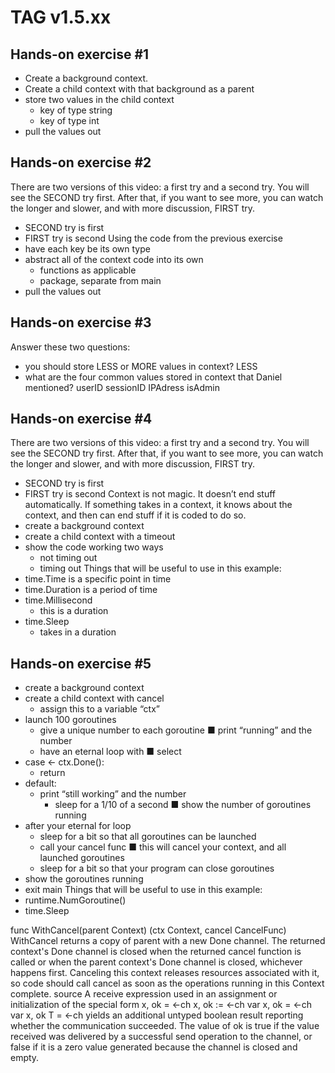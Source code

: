 TAG v1.5.xx
===========
Hands-on exercise #1
--------------------
- Create a background context.
- Create a child context with that background as a parent
- store two values in the child context
    * key of type string
    * key of type int
- pull the values out

Hands-on exercise #2
--------------------
There are two versions of this video: a first try and a second try. You will see the
SECOND try first. After that, if you want to see more, you can watch the longer and
slower, and with more discussion, FIRST try.
- SECOND try is first
- FIRST try is second
Using the code from the previous exercise
- have each key be its own type
- abstract all of the context code into its own
    * functions as applicable
    * package, separate from main
- pull the values out

Hands-on exercise #3
-------------------
Answer these two questions:
- you should store LESS or MORE values in context? LESS
- what are the four common values stored in context that Daniel mentioned? userID sessionID IPAdress isAdmin


Hands-on exercise #4
--------------------
There are two versions of this video: a first try and a second try. You will see the
SECOND try first. After that, if you want to see more, you can watch the longer and
slower, and with more discussion, FIRST try.
- SECOND try is first
- FIRST try is second
Context is not magic. It doesn’t end stuff automatically. If something takes in a context, it
knows about the context, and then can end stuff if it is coded to do so.
- create a background context
- create a child context with a timeout
- show the code working two ways
    * not timing out
    * timing out
Things that will be useful to use in this example:
- time.Time is a specific point in time
- time.Duration is a period of time
- time.Millisecond
    * this is a duration
- time.Sleep
    * takes in a duration


Hands-on exercise #5
--------------------
- create a background context
- create a child context with cancel
    * assign this to a variable “ctx”   
- launch 100 goroutines
    * give a unique number to each goroutine
        ■ print “running” and the number
    * have an eternal loop with
        ■ select
- case <- ctx.Done():
    * return
- default:
    * print “still working” and the number
        * sleep for a 1/10 of a second
        ■ show the number of goroutines running
- after your eternal for loop
    * sleep for a bit so that all goroutines can be launched
    * call your cancel func
        ■ this will cancel your context, and all launched goroutines
    * sleep for a bit so that your program can close goroutines
- show the goroutines running
- exit main
Things that will be useful to use in this example:
- runtime.NumGoroutine()
- time.Sleep


func WithCancel(parent Context) (ctx Context, cancel CancelFunc)
WithCancel returns a copy of parent with a new Done channel. The returned
context's Done channel is closed when the returned cancel function is called or
when the parent context's Done channel is closed, whichever happens first. Canceling
this context releases resources associated with it, so code should call cancel as
soon as the operations running in this Context complete. source
A receive expression used in an assignment or initialization of the special form
x, ok = <-ch
x, ok := <-ch
var x, ok = <-ch
var x, ok T = <-ch
yields an additional untyped boolean result reporting whether the
communication succeeded. The value of ok is true if the value received was
delivered by a successful send operation to the channel, or false if it is a zero
value generated because the channel is closed and empty.
